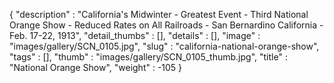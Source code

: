 {
  "description" : "California's Midwinter - Greatest Event - Third National Orange Show - Reduced Rates on All Railroads - San Bernardino California - Feb. 17-22, 1913",
  "detail_thumbs" : [],
  "details" : [],
  "image" : "images/gallery/SCN_0105.jpg",
  "slug" : "california-national-orange-show",
  "tags" : [],
  "thumb" : "images/gallery/SCN_0105_thumb.jpg",
  "title" : "National Orange Show",
  "weight" : -105
}
